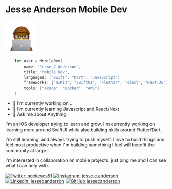 # Jesse Anderson Mobile Dev

<img src="https://github.com/jessecanderson/jessecanderson/blob/master/images/JesseAtMac.png" width="100">

```Swift
    let user = MobileDev(
        name: "Jesse C Anderson",
        title: "Mobile Dev",
        languages: ["Swift", "Dart", "JavaScript"],
        frameworks: ["UIKit", "SwiftUI", "Flutter", "React", "Next.JS"]
        tools: ["Xcode", "Docker", "AWS"]
    )
```

- 🔭 I’m currently working on ...
- 🌱 I’m currently learning Javascript and React/Next
- 💬 Ask me about Anything

I'm an iOS developer trying to learn and grow. I'm currently working on learning more around SwiftUI while also building skills around Flutter/Dart.

I'm still learning, and always trying to push myself. I love to build things and feel most productive when I'm building something I feel will benefit the community at large.

I'm interested in collaboration on mobile projects, just ping me and I can see what I can help with.

[![Twitter: sockeyes51](https://img.shields.io/twitter/follow/sockeyes51?label=sockeyes51&style=social)](https://twitter.com/sockeyes51)
[![Instagram: jesse.c.anderson](https://img.shields.io/badge/jesse.c.anderson-lightgrey?style=flat-square&logo=Instagram&link=https://www.instagram.com/jesse.c.anderson/)](https://www.instagram.com/jesse.c.anderson/)
[![Linkedin: jessecanderson](https://img.shields.io/badge/-jessecanderson-blue?style=flat-square&logo=Linkedin&logoColor=white&link=https://www.linkedin.com/in/jessecanderson/)](https://www.linkedin.com/in/jessecanderson/)
[![GitHub jessecanderson](https://img.shields.io/github/followers/jessecanderson?label=follow&style=social)](https://github.com/jessecanderson)
<!--
**jessecanderson/jessecanderson** is a ✨ _special_ ✨ repository because its `README.md` (this file) appears on your GitHub profile.

Here are some ideas to get you started:

- 🔭 I’m currently working on ...
- 🌱 I’m currently learning ...
- 👯 I’m looking to collaborate on ...
- 🤔 I’m looking for help with ...
- 💬 Ask me about ...
- 📫 How to reach me: ...
- 😄 Pronouns: ...
- ⚡ Fun fact: ...

/![Jesse Image](https://github.com/jessecanderson/jessecanderson/blob/master/images/JesseAtMac.png)
-->
